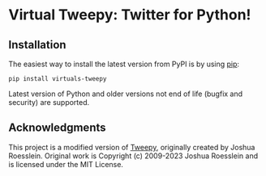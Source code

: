 # Virtual Tweepy: Twitter for Python!

## Installation

The easiest way to install the latest version from PyPI is by using
[pip](https://pip.pypa.io/):

    pip install virtuals-tweepy

Latest version of Python and older versions not end of life (bugfix and security) are supported.

## Acknowledgments

This project is a modified version of [Tweepy](https://github.com/tweepy/tweepy), originally created by Joshua Roesslein.
Original work is Copyright (c) 2009-2023 Joshua Roesslein and is licensed under the MIT License.
